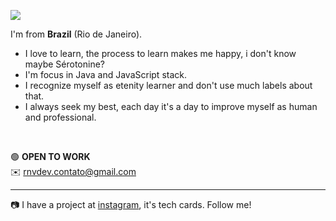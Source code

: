 <img src="https://user-images.githubusercontent.com/45907874/92336278-553b2200-f075-11ea-8d26-d8e6710d9af4.png"></src>

I'm from **Brazil** (Rio de Janeiro).<br>

- I love to learn, the process to learn makes me happy, i don't know maybe Sérotonine?<br>
- I'm focus in Java and JavaScript stack.<br>
- I recognize myself as etenity learner and don't use much labels about that.
- I always seek my best, each day it's a day to improve myself as human and professional.
<br>

🟢 **OPEN TO WORK**<br>
✉️ rnvdev.contato@gmail.com

---
📷 I have a project at <a href="http://instagram.com/rnvdev">instagram</a>, it's tech cards. Follow me!

